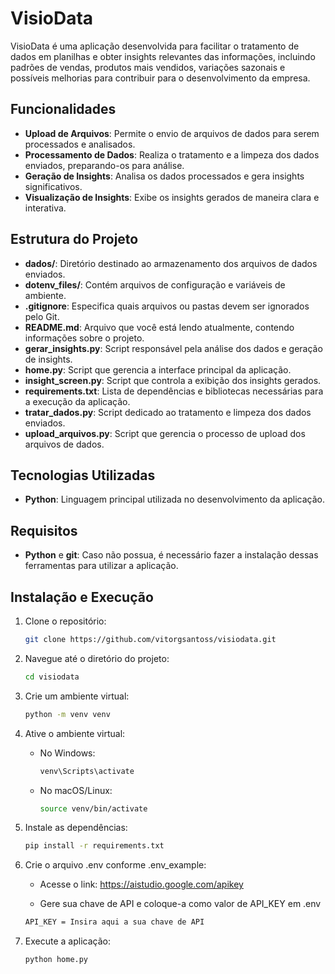 
# VisioData

VisioData é uma aplicação desenvolvida para facilitar o tratamento de dados em planilhas e obter insights relevantes das informações, incluindo padrões de vendas, produtos mais vendidos, variações sazonais e possíveis melhorias para contribuir para o desenvolvimento da empresa.

## Funcionalidades

- **Upload de Arquivos**: Permite o envio de arquivos de dados para serem processados e analisados.
- **Processamento de Dados**: Realiza o tratamento e a limpeza dos dados enviados, preparando-os para análise.
- **Geração de Insights**: Analisa os dados processados e gera insights significativos.
- **Visualização de Insights**: Exibe os insights gerados de maneira clara e interativa.

## Estrutura do Projeto

- **dados/**: Diretório destinado ao armazenamento dos arquivos de dados enviados.
- **dotenv_files/**: Contém arquivos de configuração e variáveis de ambiente.
- **.gitignore**: Especifica quais arquivos ou pastas devem ser ignorados pelo Git.
- **README.md**: Arquivo que você está lendo atualmente, contendo informações sobre o projeto.
- **gerar_insights.py**: Script responsável pela análise dos dados e geração de insights.
- **home.py**: Script que gerencia a interface principal da aplicação.
- **insight_screen.py**: Script que controla a exibição dos insights gerados.
- **requirements.txt**: Lista de dependências e bibliotecas necessárias para a execução da aplicação.
- **tratar_dados.py**: Script dedicado ao tratamento e limpeza dos dados enviados.
- **upload_arquivos.py**: Script que gerencia o processo de upload dos arquivos de dados.

## Tecnologias Utilizadas

- **Python**: Linguagem principal utilizada no desenvolvimento da aplicação.

## Requisitos
- **Python** e **git**: Caso não possua, é necessário fazer a instalação dessas ferramentas para utilizar a aplicação.


## Instalação e Execução

1. Clone o repositório:

   ```bash
   git clone https://github.com/vitorgsantoss/visiodata.git
   ```

2. Navegue até o diretório do projeto:

   ```bash
   cd visiodata
   ```

3. Crie um ambiente virtual:

   ```bash
   python -m venv venv
   ```

4. Ative o ambiente virtual:

   - No Windows:

     ```bash
     venv\Scripts\activate
     ```

   - No macOS/Linux:

     ```bash
     source venv/bin/activate
     ```

5. Instale as dependências:

   ```bash
   pip install -r requirements.txt
   ```

6. Crie o arquivo .env conforme .env_example:
    - Acesse o link: 
    https://aistudio.google.com/apikey

    - Gere sua chave de API e coloque-a como valor de API_KEY em .env
    ```bash
   API_KEY = Insira aqui a sua chave de API
   ```

7. Execute a aplicação:

   ```bash
   python home.py
   ```
